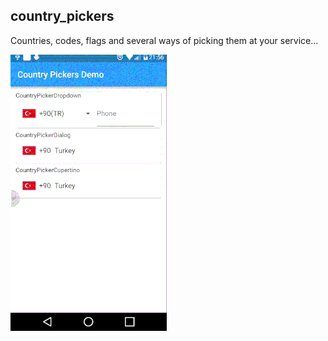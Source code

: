 ## country_pickers

Countries, codes, flags and several ways of picking them at your service...

![](images/country_pickers1.gif)